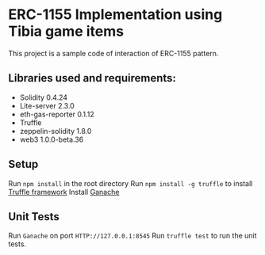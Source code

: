 # ERC-1155 Implementation using Tibia game items 

This project is a sample code of interaction of ERC-1155 pattern. 

## Libraries used and requirements:
* Solidity 0.4.24
* Lite-server 2.3.0
* eth-gas-reporter 0.1.12
* Truffle 
* zeppelin-solidity 1.8.0
* web3 1.0.0-beta.36

## Setup
Run `npm install` in the root directory
Run `npm install -g truffle` to install [Truffle framework](http://truffleframework.com/docs/getting_started/installation)
Install [Ganache](https://truffleframework.com/ganache)

## Unit Tests
Run `Ganache` on port `HTTP://127.0.0.1:8545`
Run `truffle test` to run the unit tests.
